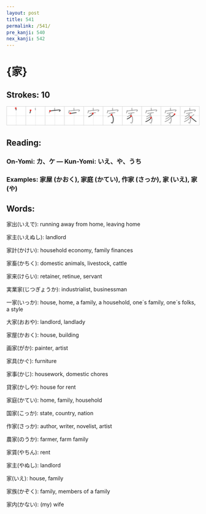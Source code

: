 ```yaml
---
layout: post
title: 541
permalink: /541/
pre_kanji: 540
nex_kanji: 542
---
```


# {家}

## Strokes: 10

<div class="stroke"><img src="../images/E5AEB6.png" /></div>

## Reading:

### On-Yomi: カ、ケ &mdash; Kun-Yomi: いえ、や、うち

### Examples: 家屋 (かおく), 家庭 (かてい), 作家 (さっか), 家 (いえ), 家 (や)

## Words:

家出(いえで): running away from home, leaving home

家主(いえぬし): landlord

家計(かけい): household economy, family finances

家畜(かちく): domestic animals, livestock, cattle

家来(けらい): retainer, retinue, servant

実業家(じつぎょうか): industrialist, businessman

一家(いっか): house, home, a family, a household, one´s family, one´s folks, a style

大家(おおや): landlord, landlady

家屋(かおく): house, building

画家(がか): painter, artist

家具(かぐ): furniture

家事(かじ): housework, domestic chores

貸家(かしや): house for rent

家庭(かてい): home, family, household

国家(こっか): state, country, nation

作家(さっか): author, writer, novelist, artist

農家(のうか): farmer, farm family

家賃(やちん): rent

家主(やぬし): landlord

家(いえ): house, family

家族(かぞく): family, members of a family

家内(かない): (my) wife
